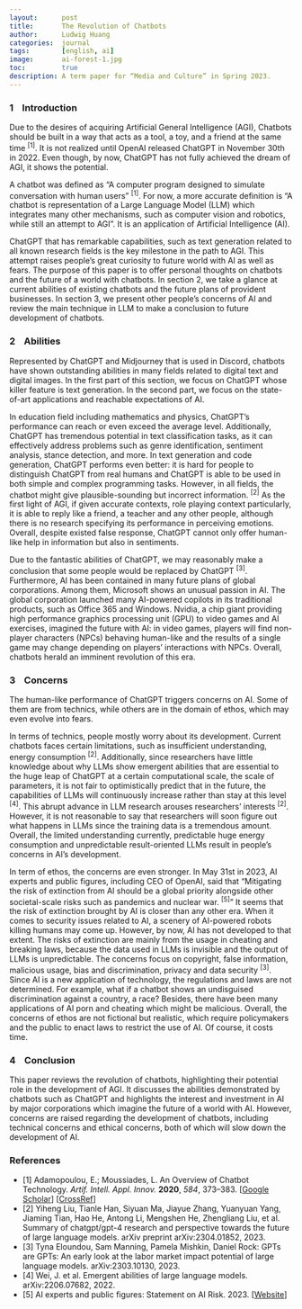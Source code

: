 ```yaml
---
layout:      post
title:       The Revolution of Chatbots
author:      Ludwig Huang
categories:  journal
tags:        [english, ai]
image:       ai-forest-1.jpg
toc:         true
description: A term paper for “Media and Culture” in Spring 2023.
---
```


### 1&nbsp;&nbsp;&nbsp;&nbsp;Introduction

Due to the desires of acquiring Artificial General Intelligence (AGI), Chatbots should be built in a way that acts as a tool, a toy, and a friend at the same time <sup>[1]</sup>. It is not realized until OpenAI released ChatGPT in November 30th in 2022. Even though, by now, ChatGPT has not fully achieved the dream of AGI, it shows the potential.

A chatbot was defined as “A computer program designed to simulate conversation with human users” <sup>[1]</sup>. For now, a more accurate definition is “A chatbot is representation of a Large Language Model (LLM) which integrates many other mechanisms, such as computer vision and robotics, while still an attempt to AGI”. It is an application of Artificial Intelligence (AI).

ChatGPT that has remarkable capabilities, such as text generation related to all known research fields is the key milestone in the path to AGI. This attempt raises people’s great curiosity to future world with AI as well as fears. The purpose of this paper is to offer personal thoughts on chatbots and the future of a world with chatbots. In section 2, we take a glance at current abilities of existing chatbots and the future plans of provident businesses. In section 3, we present other people’s concerns of AI and review the main technique in LLM to make a conclusion to future development of chatbots.

### 2&nbsp;&nbsp;&nbsp;&nbsp;Abilities

Represented by ChatGPT and Midjourney that is used in Discord, chatbots have shown outstanding abilities in many fields related to digital text and digital images. In the first part of this section, we focus on ChatGPT whose killer feature is text generation. In the second part, we focus on the state-of-art applications and reachable expectations of AI.

In education field including mathematics and physics, ChatGPT’s performance can reach or even exceed the average level. Additionally, ChatGPT has tremendous potential in text classification tasks, as it can effectively address problems such as genre identification, sentiment analysis, stance detection, and more. In text generation and code generation, ChatGPT performs even better: it is hard for people to distinguish ChatGPT from real humans and ChatGPT is able to be used in both simple and complex programming tasks. However, in all fields, the chatbot might give plausible-sounding but incorrect information. <sup>[2]</sup> As the first light of AGI, if given accurate contexts, role playing context particularly, it is able to reply like a friend, a teacher and any other people, although there is no research specifying its performance in perceiving emotions. Overall, despite existed false response, ChatGPT cannot only offer human-like help in information but also in sentiments.

Due to the fantastic abilities of ChatGPT, we may reasonably make a conclusion that some people would be replaced by ChatGPT <sup>[3]</sup>. Furthermore, AI has been contained in many future plans of global corporations. Among them, Microsoft shows an unusual passion in AI. The global corporation launched many AI-powered copilots in its traditional products, such as Office 365 and Windows. Nvidia, a chip giant providing high performance graphics processing unit (GPU) to video games and AI exercises, imagined the future with AI: in video games, players will find non-player characters (NPCs) behaving human-like and the results of a single game may change depending on players’ interactions with NPCs. Overall, chatbots herald an imminent revolution of this era.

### 3&nbsp;&nbsp;&nbsp;&nbsp;Concerns

The human-like performance of ChatGPT triggers concerns on AI. Some of them are from technics, while others are in the domain of ethos, which may even evolve into fears.

In terms of technics, people mostly worry about its development. Current chatbots faces certain limitations, such as insufficient understanding, energy consumption <sup>[2]</sup>. Additionally, since researchers have little knowledge about why LLMs show emergent abilities that are essential to the huge leap of ChatGPT at a certain computational scale, the scale of parameters, it is not fair to optimistically predict that in the future, the capabilities of LLMs will continuously increase rather than stay at this level <sup>[4]</sup>. This abrupt advance in LLM research arouses researchers’ interests <sup>[2]</sup>. However, it is not reasonable to say that researchers will soon figure out what happens in LLMs since the training data is a tremendous amount. Overall, the limited understanding currently, predictable huge energy consumption and unpredictable result-oriented LLMs result in people’s concerns in AI’s development.

In term of ethos, the concerns are even stronger. In May 31st in 2023, AI experts and public figures, including CEO of OpenAI, said that “Mitigating the risk of extinction from AI should be a global priority alongside other societal-scale risks such as pandemics and nuclear war. <sup>[5]</sup>” It seems that the risk of extinction brought by AI is closer than any other era. When it comes to security issues related to AI, a scenery of AI-powered robots killing humans may come up. However, by now, AI has not developed to that extent. The risks of extinction are mainly from the usage in cheating and breaking laws, because the data used in LLMs is invisible and the output of LLMs is unpredictable. The concerns focus on copyright, false information, malicious usage, bias and discrimination, privacy and data security <sup>[3]</sup>. Since AI is a new application of technology, the regulations and laws are not determined. For example, what if a chatbot shows an undisguised discrimination against a country, a race? Besides, there have been many applications of AI porn and cheating which might be malicious. Overall, the concerns of ethos are not fictional but realistic, which require policymakers and the public to enact laws to restrict the use of AI. Of course, it costs time.

### 4&nbsp;&nbsp;&nbsp;&nbsp;Conclusion

This paper reviews the revolution of chatbots, highlighting their potential role in the development of AGI. It discusses the abilities demonstrated by chatbots such as ChatGPT and highlights the interest and investment in AI by major corporations which imagine the future of a world with AI. However, concerns are raised regarding the development of chatbots, including technical concerns and ethical concerns, both of which will slow down the development of AI.

### References

* [1] Adamopoulou, E.; Moussiades, L. An Overview of Chatbot Technology. *Artif. Intell. Appl. Innov.* **2020**, *584*, 373–383. [[Google Scholar](https://scholar.google.com/scholar_lookup?title=An+Overview+of+Chatbot+Technology&author=Adamopoulou,+E.&author=Moussiades,+L.&publication_year=2020&journal=Artif.+Intell.+Appl.+Innov.&volume=584&pages=373–383&doi=10.1007/978-3-030-49186-4_31)] [[CrossRef](https://doi.org/10.1007/978-3-030-49186-4_31)]
* [2] Yiheng Liu, Tianle Han, Siyuan Ma, Jiayue Zhang, Yuanyuan Yang, Jiaming Tian, Hao He, Antong Li, Mengshen He, Zhengliang Liu, et al. Summary of chatgpt/gpt-4 research and perspective towards the future of large language models. arXiv preprint arXiv:2304.01852, 2023.
* [3] Tyna Eloundou, Sam Manning, Pamela Mishkin, Daniel Rock: GPTs are GPTs: An early look at the labor market impact potential of large language models. arXiv:2303.10130, 2023.
* [4] Wei, J. et al. Emergent abilities of large language models. arXiv:2206.07682, 2022.
* [5] AI experts and public figures: Statement on AI Risk. 2023. [[Website](https://www.safe.ai/statement-on-ai-risk)]
